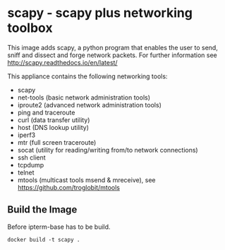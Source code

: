 # scapy - scapy plus networking toolbox

This image adds scapy, a python program that enables the user
to send, sniff and dissect and forge network packets.
For further information see http://scapy.readthedocs.io/en/latest/

This appliance contains the following networking tools:

- scapy
- net-tools (basic network administration tools)
- iproute2 (advanced network administration tools)
- ping and traceroute
- curl (data transfer utility)
- host (DNS lookup utility)
- iperf3
- mtr (full screen traceroute)
- socat (utility for reading/writing from/to network connections)
- ssh client
- tcpdump
- telnet
- mtools (multicast tools msend & mreceive),
  see https://github.com/troglobit/mtools

## Build the Image

Before ipterm-base has to be build.

```
docker build -t scapy .
```

